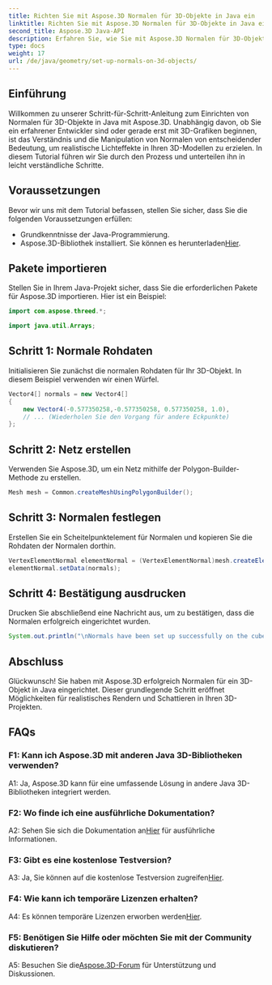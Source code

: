 ```yaml
---
title: Richten Sie mit Aspose.3D Normalen für 3D-Objekte in Java ein
linktitle: Richten Sie mit Aspose.3D Normalen für 3D-Objekte in Java ein
second_title: Aspose.3D Java-API
description: Erfahren Sie, wie Sie mit Aspose.3D Normalen für 3D-Objekte in Java einrichten. Verbessern Sie Ihre Grafiken mit diesem umfassenden Tutorial.
type: docs
weight: 17
url: /de/java/geometry/set-up-normals-on-3d-objects/
---
```

## Einführung

Willkommen zu unserer Schritt-für-Schritt-Anleitung zum Einrichten von Normalen für 3D-Objekte in Java mit Aspose.3D. Unabhängig davon, ob Sie ein erfahrener Entwickler sind oder gerade erst mit 3D-Grafiken beginnen, ist das Verständnis und die Manipulation von Normalen von entscheidender Bedeutung, um realistische Lichteffekte in Ihren 3D-Modellen zu erzielen. In diesem Tutorial führen wir Sie durch den Prozess und unterteilen ihn in leicht verständliche Schritte.

## Voraussetzungen

Bevor wir uns mit dem Tutorial befassen, stellen Sie sicher, dass Sie die folgenden Voraussetzungen erfüllen:

- Grundkenntnisse der Java-Programmierung.
-  Aspose.3D-Bibliothek installiert. Sie können es herunterladen[Hier](https://releases.aspose.com/3d/java/).

## Pakete importieren

Stellen Sie in Ihrem Java-Projekt sicher, dass Sie die erforderlichen Pakete für Aspose.3D importieren. Hier ist ein Beispiel:

```java
import com.aspose.threed.*;

import java.util.Arrays;
```

## Schritt 1: Normale Rohdaten

Initialisieren Sie zunächst die normalen Rohdaten für Ihr 3D-Objekt. In diesem Beispiel verwenden wir einen Würfel.

```java
Vector4[] normals = new Vector4[]
{
    new Vector4(-0.577350258,-0.577350258, 0.577350258, 1.0),
    // ... (Wiederholen Sie den Vorgang für andere Eckpunkte)
};

```

## Schritt 2: Netz erstellen

Verwenden Sie Aspose.3D, um ein Netz mithilfe der Polygon-Builder-Methode zu erstellen.

```java
Mesh mesh = Common.createMeshUsingPolygonBuilder();
```

## Schritt 3: Normalen festlegen

Erstellen Sie ein Scheitelpunktelement für Normalen und kopieren Sie die Rohdaten der Normalen dorthin.

```java
VertexElementNormal elementNormal = (VertexElementNormal)mesh.createElement(VertexElementType.NORMAL, MappingMode.CONTROL_POINT, ReferenceMode.DIRECT);
elementNormal.setData(normals);
```

## Schritt 4: Bestätigung ausdrucken

Drucken Sie abschließend eine Nachricht aus, um zu bestätigen, dass die Normalen erfolgreich eingerichtet wurden.

```java
System.out.println("\nNormals have been set up successfully on the cube.");
```

## Abschluss

Glückwunsch! Sie haben mit Aspose.3D erfolgreich Normalen für ein 3D-Objekt in Java eingerichtet. Dieser grundlegende Schritt eröffnet Möglichkeiten für realistisches Rendern und Schattieren in Ihren 3D-Projekten.

## FAQs

### F1: Kann ich Aspose.3D mit anderen Java 3D-Bibliotheken verwenden?

A1: Ja, Aspose.3D kann für eine umfassende Lösung in andere Java 3D-Bibliotheken integriert werden.

### F2: Wo finde ich eine ausführliche Dokumentation?

 A2: Sehen Sie sich die Dokumentation an[Hier](https://reference.aspose.com/3d/java/) für ausführliche Informationen.

### F3: Gibt es eine kostenlose Testversion?

 A3: Ja, Sie können auf die kostenlose Testversion zugreifen[Hier](https://releases.aspose.com/).

### F4: Wie kann ich temporäre Lizenzen erhalten?

 A4: Es können temporäre Lizenzen erworben werden[Hier](https://purchase.aspose.com/temporary-license/).

### F5: Benötigen Sie Hilfe oder möchten Sie mit der Community diskutieren?

 A5: Besuchen Sie die[Aspose.3D-Forum](https://forum.aspose.com/c/3d/18) für Unterstützung und Diskussionen.